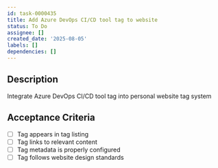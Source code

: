 ```yaml
---
id: task-0000435
title: Add Azure DevOps CI/CD tool tag to website
status: To Do
assignee: []
created_date: '2025-08-05'
labels: []
dependencies: []
---
```


## Description

Integrate Azure DevOps CI/CD tool tag into personal website tag system

## Acceptance Criteria

- [ ] Tag appears in tag listing
- [ ] Tag links to relevant content
- [ ] Tag metadata is properly configured
- [ ] Tag follows website design standards
